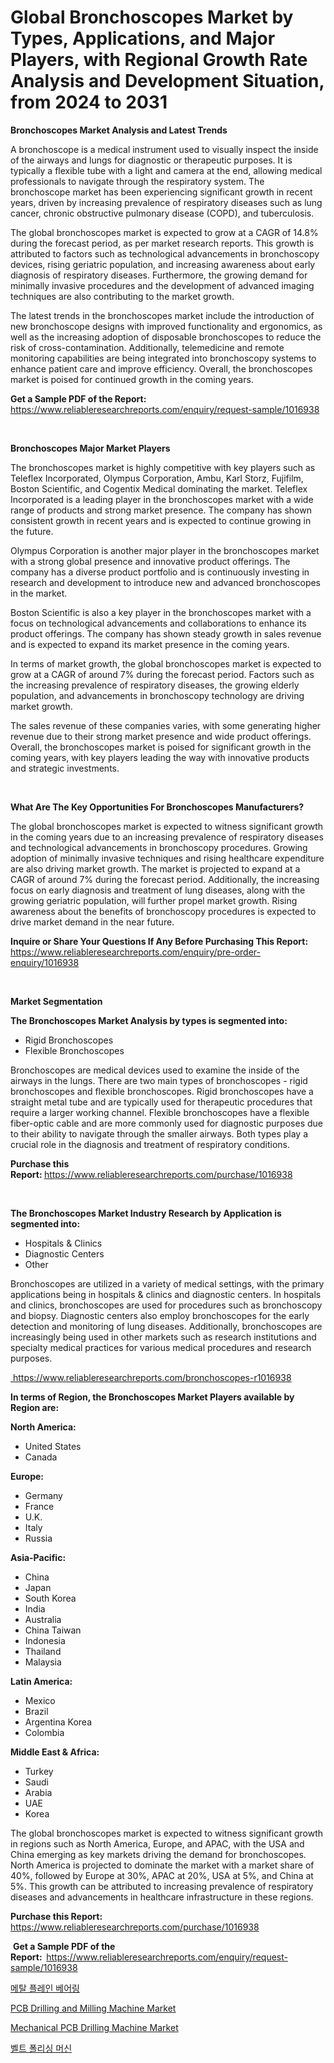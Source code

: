 <p><h1>Global Bronchoscopes Market by Types, Applications, and Major Players, with Regional Growth Rate Analysis and Development Situation, from 2024 to 2031</h1></p><p><strong>Bronchoscopes Market Analysis and Latest Trends</strong></p>
<p><p>A bronchoscope is a medical instrument used to visually inspect the inside of the airways and lungs for diagnostic or therapeutic purposes. It is typically a flexible tube with a light and camera at the end, allowing medical professionals to navigate through the respiratory system. The bronchoscope market has been experiencing significant growth in recent years, driven by increasing prevalence of respiratory diseases such as lung cancer, chronic obstructive pulmonary disease (COPD), and tuberculosis.</p><p>The global bronchoscopes market is expected to grow at a CAGR of 14.8% during the forecast period, as per market research reports. This growth is attributed to factors such as technological advancements in bronchoscopy devices, rising geriatric population, and increasing awareness about early diagnosis of respiratory diseases. Furthermore, the growing demand for minimally invasive procedures and the development of advanced imaging techniques are also contributing to the market growth.</p><p>The latest trends in the bronchoscopes market include the introduction of new bronchoscope designs with improved functionality and ergonomics, as well as the increasing adoption of disposable bronchoscopes to reduce the risk of cross-contamination. Additionally, telemedicine and remote monitoring capabilities are being integrated into bronchoscopy systems to enhance patient care and improve efficiency. Overall, the bronchoscopes market is poised for continued growth in the coming years.</p></p>
<p><strong>Get a Sample PDF of the Report:&nbsp;</strong> <a href="https://www.reliableresearchreports.com/enquiry/request-sample/1016938">https://www.reliableresearchreports.com/enquiry/request-sample/1016938</a></p>
<p>&nbsp;</p>
<p><strong>Bronchoscopes Major Market Players</strong></p>
<p><p>The bronchoscopes market is highly competitive with key players such as Teleflex Incorporated, Olympus Corporation, Ambu, Karl Storz, Fujifilm, Boston Scientific, and Cogentix Medical dominating the market. Teleflex Incorporated is a leading player in the bronchoscopes market with a wide range of products and strong market presence. The company has shown consistent growth in recent years and is expected to continue growing in the future.</p><p>Olympus Corporation is another major player in the bronchoscopes market with a strong global presence and innovative product offerings. The company has a diverse product portfolio and is continuously investing in research and development to introduce new and advanced bronchoscopes in the market.</p><p>Boston Scientific is also a key player in the bronchoscopes market with a focus on technological advancements and collaborations to enhance its product offerings. The company has shown steady growth in sales revenue and is expected to expand its market presence in the coming years.</p><p>In terms of market growth, the global bronchoscopes market is expected to grow at a CAGR of around 7% during the forecast period. Factors such as the increasing prevalence of respiratory diseases, the growing elderly population, and advancements in bronchoscopy technology are driving market growth. </p><p>The sales revenue of these companies varies, with some generating higher revenue due to their strong market presence and wide product offerings. Overall, the bronchoscopes market is poised for significant growth in the coming years, with key players leading the way with innovative products and strategic investments.</p></p>
<p>&nbsp;</p>
<p><strong>What Are The Key Opportunities For Bronchoscopes Manufacturers?</strong></p>
<p><p>The global bronchoscopes market is expected to witness significant growth in the coming years due to an increasing prevalence of respiratory diseases and technological advancements in bronchoscopy procedures. Growing adoption of minimally invasive techniques and rising healthcare expenditure are also driving market growth. The market is projected to expand at a CAGR of around 7% during the forecast period. Additionally, the increasing focus on early diagnosis and treatment of lung diseases, along with the growing geriatric population, will further propel market growth. Rising awareness about the benefits of bronchoscopy procedures is expected to drive market demand in the near future.</p></p>
<p><strong>Inquire or Share Your Questions If Any Before Purchasing This Report:</strong> <a href="https://www.reliableresearchreports.com/enquiry/pre-order-enquiry/1016938">https://www.reliableresearchreports.com/enquiry/pre-order-enquiry/1016938</a></p>
<p>&nbsp;</p>
<p><strong>Market Segmentation</strong></p>
<p><strong>The Bronchoscopes Market Analysis by types is segmented into:</strong></p>
<p><ul><li>Rigid Bronchoscopes</li><li>Flexible Bronchoscopes</li></ul></p>
<p><p>Bronchoscopes are medical devices used to examine the inside of the airways in the lungs. There are two main types of bronchoscopes - rigid bronchoscopes and flexible bronchoscopes. Rigid bronchoscopes have a straight metal tube and are typically used for therapeutic procedures that require a larger working channel. Flexible bronchoscopes have a flexible fiber-optic cable and are more commonly used for diagnostic purposes due to their ability to navigate through the smaller airways. Both types play a crucial role in the diagnosis and treatment of respiratory conditions.</p></p>
<p><strong>Purchase this Report:&nbsp;</strong><a href="https://www.reliableresearchreports.com/purchase/1016938">https://www.reliableresearchreports.com/purchase/1016938</a></p>
<p>&nbsp;</p>
<p><strong>The Bronchoscopes Market Industry Research by Application is segmented into:</strong></p>
<p><ul><li>Hospitals & Clinics</li><li>Diagnostic Centers</li><li>Other</li></ul></p>
<p><p>Bronchoscopes are utilized in a variety of medical settings, with the primary applications being in hospitals & clinics and diagnostic centers. In hospitals and clinics, bronchoscopes are used for procedures such as bronchoscopy and biopsy. Diagnostic centers also employ bronchoscopes for the early detection and monitoring of lung diseases. Additionally, bronchoscopes are increasingly being used in other markets such as research institutions and specialty medical practices for various medical procedures and research purposes.</p></p>
<p><a href="https://www.reliableresearchreports.com/bronchoscopes-r1016938">&nbsp;https://www.reliableresearchreports.com/bronchoscopes-r1016938</a></p>
<p><strong>In terms of Region, the Bronchoscopes Market Players available by Region are:</strong></p>
<p>
    <p> <strong> North America: </strong>
        <ul>
            <li>United States</li>
            <li>Canada</li>
        </ul>
        </p> 
    <p> <strong> Europe: </strong>
        <ul>
            <li>Germany</li>
            <li>France</li>
            <li>U.K.</li>
            <li>Italy</li>
            <li>Russia</li>
        </ul>
        </p> 
    <p> <strong> Asia-Pacific: </strong>
        <ul>
            <li>China</li>
            <li>Japan</li>
            <li>South Korea</li>
            <li>India</li>
            <li>Australia</li>
            <li>China Taiwan</li>
            <li>Indonesia</li>
            <li>Thailand</li>
            <li>Malaysia</li>
        </ul>
        </p> 
    <p> <strong> Latin America: </strong>
        <ul>
            <li>Mexico</li>
            <li>Brazil</li>
            <li>Argentina Korea</li>
            <li>Colombia</li>
        </ul>
        </p> 
    <p> <strong> Middle East & Africa: </strong>
        <ul>
            <li>Turkey</li>
            <li>Saudi</li>
            <li>Arabia</li>
            <li>UAE</li>
            <li>Korea</li>
        </ul>
    </p>
    </p>
<p><p>The global bronchoscopes market is expected to witness significant growth in regions such as North America, Europe, and APAC, with the USA and China emerging as key markets driving the demand for bronchoscopes. North America is projected to dominate the market with a market share of 40%, followed by Europe at 30%, APAC at 20%, USA at 5%, and China at 5%. This growth can be attributed to increasing prevalence of respiratory diseases and advancements in healthcare infrastructure in these regions.</p></p>
<p><strong>Purchase this Report: </strong><a href="https://www.reliableresearchreports.com/purchase/1016938">https://www.reliableresearchreports.com/purchase/1016938</a></p>
<p>&nbsp;<strong>Get a Sample PDF of the Report:&nbsp;&nbsp;</strong><a href="https://www.reliableresearchreports.com/enquiry/request-sample/1016938">https://www.reliableresearchreports.com/enquiry/request-sample/1016938</a></p>
<p><strong></strong></p>
<p><p><a href="https://github.com/JeromeRtyau89966/Market-Research-Report-List-2/blob/main/2201930181094.md">메탈 플레인 베어링</a></p><p><a href="https://github.com/DarrenSipes1990/Market-Research-Report-List-1/blob/main/pcb-drilling-and-milling-machine-market.md">PCB Drilling and Milling Machine Market</a></p><p><a href="https://github.com/kmatchooka/Market-Research-Report-List-1/blob/main/mechanical-pcb-drilling-machine-market.md">Mechanical PCB Drilling Machine Market</a></p><p><a href="https://github.com/hook46569/Market-Research-Report-List-2/blob/main/5847838181095.md">벨트 폴리싱 머신</a></p></p>